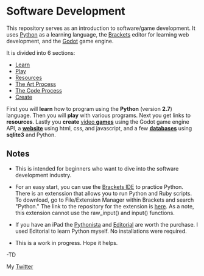 # Software Development
This repository serves as an introduction to software/game development.
It uses [Python](https://www.python.org) as a learning language, the [Brackets](http://brackets.io) editor for learning web development, and the [Godot](http://www.godotengine.org) game engine.

It is divided into 6 sections:

- [Learn](https://github.com/TutorialDoctor/Software_Development/blob/master/1%20Learn.md)
- [Play](https://github.com/TutorialDoctor/Software_Development/blob/master/2%20Play.md)
- [Resources](https://github.com/TutorialDoctor/Software_Development/blob/master/3%20Resources.md)
- [The Art Process](https://github.com/TutorialDoctor/Software_Development/blob/master/4%20Art%20Process.md)
- [The Code Process](https://github.com/TutorialDoctor/Software_Development/blob/master/5%20Code%20Process.md)
- [Create](https://github.com/TutorialDoctor/Software_Development/blob/master/6%20Create.md)

First you will **learn** how to program using the **Python** (version **2.7**) language. Then you will **play** with various programs. Next you get links to **resources**. Lastly you **create** [video **games**](https://github.com/TutorialDoctor/TD-Godot-Games) using the Godot game engine API, a [**website**](https://github.com/TutorialDoctor/Programming-Language-Tutorials/tree/master/Web%20Development) using html, css, and javascript, and a few [**databases**](https://github.com/TutorialDoctor/Programming-Language-Tutorials/tree/master/SQlite-Tutorial) using **sqlite3** and Python.

## Notes
- This is intended for beginners who want to dive into the software development industry.

- For an easy start, you can use the [Brackets IDE](http://brackets.io) to practice Python. There is an extenssion that allows you to run Python and Ruby scripts. To download, go to File/Extension Manager within Brackets and search "Python."
The link to the repository for the extension is [here](https://github.com/jadbox/brackets-integrated-development). As a note, this extension cannot use the raw_input() and input() functions.

- If you have an iPad the [Pythonista](https://itunes.apple.com/app/pythonista/id528579881) and [Editorial](https://itunes.apple.com/us/app/editorial/id673907758?mt=8) are worth the purchase. I used Editorial to learn Python myself. No installations were required. 

- This is a work in progress. Hope it helps.


-TD

My [Twitter](https://twitter.com/TutorialDoctor)

